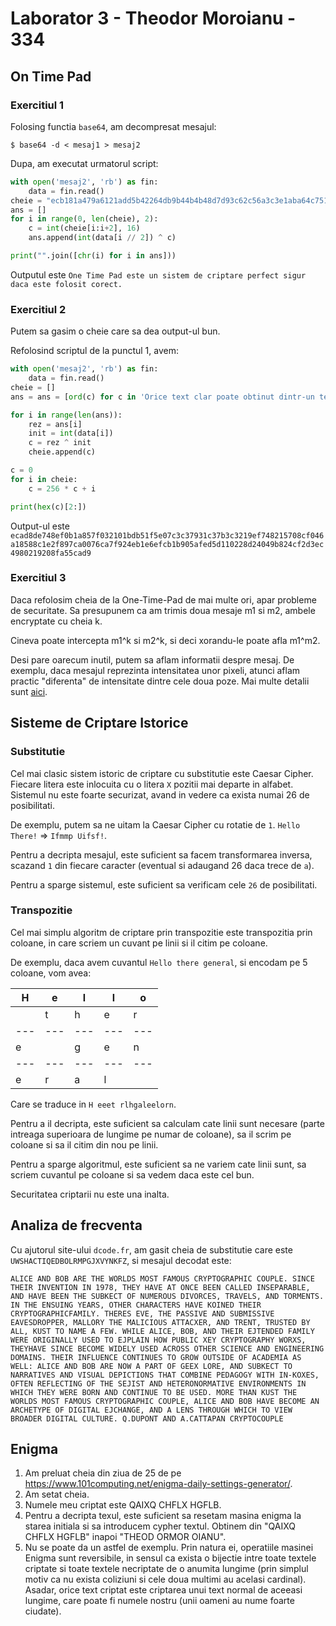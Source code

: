 # Laborator 3 - Theodor Moroianu - 334

## On Time Pad

### Exercitiul 1

Folosing functia `base64`, am decompresat mesajul:

`$ base64 -d < mesaj1 > mesaj2`

Dupa, am executat urmatorul script:

```Python
with open('mesaj2', 'rb') as fin:
    data = fin.read()
cheie = "ecb181a479a6121add5b42264db9b44b4b48d7d93c62c56a3c3e1aba64c7517a90ed44f8919484b6ed8acc4670db62c249b9f5bada4ed474c9e4d111308b614788cd4fbdc1e949c1629e12fa5fdbd9"
ans = []
for i in range(0, len(cheie), 2):
    c = int(cheie[i:i+2], 16)
    ans.append(int(data[i // 2]) ^ c)

print("".join([chr(i) for i in ans]))
```

Outputul este `One Time Pad este un sistem de criptare perfect sigur daca este folosit corect.`

### Exercitiul 2

Putem sa gasim o cheie care sa dea output-ul bun.

Refolosind scriptul de la punctul 1, avem:

```Python
with open('mesaj2', 'rb') as fin:
    data = fin.read()
cheie = []
ans = ans = [ord(c) for c in 'Orice text clar poate obtinut dintr-un text criptat cu OTP dar cu o alta cheie.']

for i in range(len(ans)):
    rez = ans[i]
    init = int(data[i])
    c = rez ^ init
    cheie.append(c)

c = 0
for i in cheie:
    c = 256 * c + i

print(hex(c)[2:])
```

Output-ul este `ecad8de748ef0b1a857f032101bdb51f5e07c3c37931c37b3c3219ef748215708cf046a18588c1e2f897ca0076ca7f924eb1e6efcb1b905afed5d110228d24049b824cf2d3ec4980219208fa55cad9`

### Exercitiul 3

Daca refolosim cheia de la One-Time-Pad de mai multe ori, apar probleme de securitate.
Sa presupunem ca am trimis doua mesaje m1 si m2, ambele encryptate cu cheia k.

Cineva poate intercepta m1^k si m2^k, si deci xorandu-le poate afla m1^m2.

Desi pare oarecum inutil, putem sa aflam informatii despre mesaj. De exemplu, daca mesajul reprezinta intensitatea unor pixeli, atunci aflam practic "diferenta" de intensitate dintre cele doua poze.
Mai multe detalii sunt [aici](https://crypto.stackexchange.com/questions/59/taking-advantage-of-one-time-pad-key-reuse).


## Sisteme de Criptare Istorice

### Substitutie

Cel mai clasic sistem istoric de criptare cu substitutie este Caesar Cipher.
Fiecare litera este inlocuita cu o litera `X` pozitii mai departe in alfabet.
Sistemul nu este foarte securizat, avand in vedere ca exista numai 26 de posibilitati.

De exemplu, putem sa ne uitam la Caesar Cipher cu rotatie de `1`.
`Hello There!` => `Ifmmp Uifsf!`.

Pentru a decripta mesajul, este suficient sa facem transformarea inversa, scazand `1` din fiecare caracter (eventual si adaugand 26 daca trece de `a`).

Pentru a sparge sistemul, este suficient sa verificam cele `26` de posibilitati.

### Transpozitie

Cel mai simplu algoritm de criptare prin transpozitie este transpozitia prin coloane, in care scriem un cuvant pe linii si il citim pe coloane.

De exemplu, daca avem cuvantul `Hello there general`, si encodam pe 5 coloane, vom avea:

| H | e | l | l | o |
|---|---|---|---|---|
|   | t | h | e | r |
|---|---|---|---|---|
| e |   | g | e | n |
|---|---|---|---|---|
| e | r | a | l |   |

Care se traduce in `H eeet rlhgaleelorn`.

Pentru a il decripta, este suficient sa calculam cate linii sunt necesare (parte intreaga superioara de lungime pe numar de coloane), sa il scrim pe coloane si sa il citim din nou pe linii.

Pentru a sparge algoritmul, este suficient sa ne variem cate linii sunt, sa scriem cuvantul pe coloane si sa vedem daca este cel bun.

Securitatea criptarii nu este una inalta.

## Analiza de frecventa

Cu ajutorul site-ului `dcode.fr`, am gasit cheia de substitutie care este `UWSHACTIQEDBOLRMPGJXVYNKFZ`, si mesajul decodat este:

`ALICE AND BOB ARE THE WORLDS MOST FAMOUS CRYPTOGRAPHIC COUPLE. SINCE THEIR INVENTION IN 1978, THEY HAVE AT ONCE BEEN CALLED INSEPARABLE, AND HAVE BEEN THE SUBKECT OF NUMEROUS DIVORCES, TRAVELS, AND TORMENTS. IN THE ENSUING YEARS, OTHER CHARACTERS HAVE KOINED THEIR CRYPTOGRAPHICFAMILY. THERES EVE, THE PASSIVE AND SUBMISSIVE EAVESDROPPER, MALLORY THE MALICIOUS ATTACXER, AND TRENT, TRUSTED BY ALL, KUST TO NAME A FEW. WHILE ALICE, BOB, AND THEIR EJTENDED FAMILY WERE ORIGINALLY USED TO EJPLAIN HOW PUBLIC XEY CRYPTOGRAPHY WORXS, THEYHAVE SINCE BECOME WIDELY USED ACROSS OTHER SCIENCE AND ENGINEERING DOMAINS. THEIR INFLUENCE CONTINUES TO GROW OUTSIDE OF ACADEMIA AS WELL: ALICE AND BOB ARE NOW A PART OF GEEX LORE, AND SUBKECT TO NARRATIVES AND VISUAL DEPICTIONS THAT COMBINE PEDAGOGY WITH IN-KOXES, OFTEN REFLECTING OF THE SEJIST AND HETERONORMATIVE ENVIRONMENTS IN WHICH THEY WERE BORN AND CONTINUE TO BE USED. MORE THAN KUST THE WORLDS MOST FAMOUS CRYPTOGRAPHIC COUPLE, ALICE AND BOB HAVE BECOME AN ARCHETYPE OF DIGITAL EJCHANGE, AND A LENS THROUGH WHICH TO VIEW BROADER DIGITAL CULTURE. Q.DUPONT AND A.CATTAPAN CRYPTOCOUPLE`

## Enigma

1. Am preluat cheia din ziua de 25 de pe https://www.101computing.net/enigma-daily-settings-generator/.
2. Am setat cheia.
3. Numele meu criptat este QAIXQ CHFLX HGFLB.
4. Pentru a decripta texul, este suficient sa resetam masina enigma la starea initiala si sa introducem cypher textul. Obtinem din "QAIXQ CHFLX HGFLB" inapoi "THEOD ORMOR OIANU".
5. Nu se poate da un astfel de exemplu. Prin natura ei, operatiile masinei Enigma sunt reversibile, in sensul ca exista o bijectie intre toate textele criptate si toate textele necriptate de o anumita lungime (prin simplul motiv ca nu exista coliziuni si cele doua multimi au acelasi cardinal).
Asadar, orice text criptat este criptarea unui text normal de aceeasi lungime, care poate fi numele nostru (unii oameni au nume foarte ciudate).
